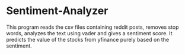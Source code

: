 # Sentiment-Analyzer
This program reads the csv files containing reddit posts, removes stop words, analyzes the text using vader and gives a sentiment score. It predicts the value of the stocks from yfinance purely based on the sentiment.
